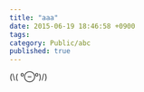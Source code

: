 ```yaml
---
title: "aaa"
date: 2015-06-19 18:46:58 +0900
tags: 
category: Public/abc
published: true
---
```


(\\( ⁰⊖⁰)/)


